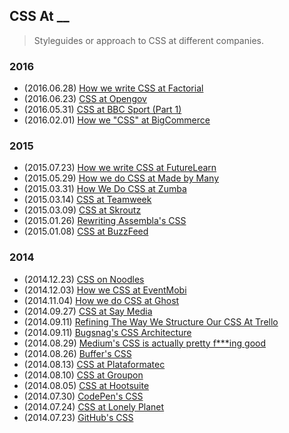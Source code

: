 ## CSS At __

>Styleguides or approach to CSS at different companies.

### 2016

* (2016.06.28) [How we write CSS at Factorial](https://www.factorial.io/en/blog/2016/06/28/how-we-write-css-at-factorial/)
* (2016.06.23) [CSS at Opengov](https://medium.com/@andrewliebchen/css-at-opengov-1bb32d5188e4)
* (2016.05.31) [CSS at BBC Sport (Part 1)](https://medium.com/@shaunbent/css-at-bbc-sport-part-1-bab546184e66)
* (2016.02.01) [How we "CSS" at BigCommerce](http://www.bigeng.io/how-we-css-at-bigcommerce/)

### 2015

* (2015.07.23) [How we write CSS at FutureLearn](https://about.futurelearn.com/blog/how-we-write-css)
* (2015.05.29) [How we do CSS at Made by Many](http://madebymany.com/blog/how-we-do-css-at-made-by-many)
* (2015.03.31) [How We Do CSS at Zumba](http://tech.zumba.com/2015/03/31/how-we-do-css/)
* (2015.03.14) [CSS at Teamweek](http://blog.teamweek.com/2015/03/using-css-in-teamweek/)
* (2015.03.09) [CSS at Skroutz](http://engineering.skroutz.gr/blog/css-at-skroutz/)
* (2015.01.26) [Rewriting Assembla's CSS](http://www.colmtuite.com/rewriting-assemblas-css)
* (2015.01.08) [CSS at BuzzFeed](http://www.buzzfeed.com/erakor/i-am-all-about-that-sass)

### 2014

* (2014.12.23) [CSS on Noodles](http://codepen.io/lachlanjc/post/noodles-css)
* (2014.12.03) [How we CSS at EventMobi](https://medium.com/@owdco/how-we-css-at-eventmobi-98a12961c264)
* (2014.11.04) [How we do CSS at Ghost](http://dev.ghost.org/css-at-ghost/)
* (2014.09.27) [CSS at Say Media](http://www.saydaily.com/2014/09/css-at-say-media)
* (2014.09.11) [Refining The Way We Structure Our CSS At Trello](http://blog.trello.com/refining-the-way-we-structure-our-css-at-trello/)
* (2014.09.11) [Bugsnag's CSS Architecture](https://bugsnag.com/blog/bugsnags-css-architecture)
* (2014.08.29) [Medium's CSS is actually pretty f\*\*\*ing good](https://medium.com/@fat/mediums-css-is-actually-pretty-fucking-good-b8e2a6c78b06)
* (2014.08.26) [Buffer's CSS](http://blog.brianlovin.com/buffers-css/)
* (2014.08.13) [CSS at Plataformatec](http://blog.plataformatec.com.br/2014/08/css-at-plataformatec/)
* (2014.08.10) [CSS at Groupon](http://mikeaparicio.com/2014/08/10/css-at-groupon/)
* (2014.08.05) [CSS at Hootsuite](http://code.hootsuite.com/css-at-hootsuite/)
* (2014.07.30) [CodePen's CSS](http://codepen.io/chriscoyier/blog/codepens-css)
* (2014.07.24) [CSS at Lonely Planet](http://ianfeather.co.uk/css-at-lonely-planet/)
* (2014.07.23) [GitHub's CSS](http://markdotto.com/2014/07/23/githubs-css/)
